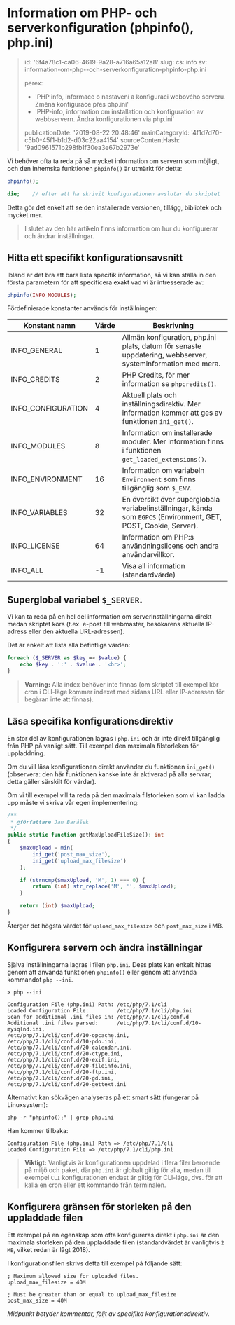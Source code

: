 Information om PHP- och serverkonfiguration (phpinfo(), php.ini)
================================================================

> id: '6f4a78c1-ca06-4619-9a28-a716a65a12a8'
> slug:
> 	cs: info
> 	sv: information-om-php--och-serverkonfiguration-phpinfo-php.ini
> 
> perex:
> 	- 'PHP info, informace o nastavení a konfiguraci webového serveru. Změna konfigurace přes php.ini'
> 	- 'PHP-info, information om installation och konfiguration av webbservern. Ändra konfigurationen via php.ini'
> 
> publicationDate: '2019-08-22 20:48:46'
> mainCategoryId: '4f1d7d70-c5b0-45f1-b1d2-d03c22aa4154'
> sourceContentHash: '9ad0961571b298fb1f30ea3e67b2973e'

Vi behöver ofta ta reda på så mycket information om servern som möjligt, och den inhemska funktionen `phpinfo()` är utmärkt för detta:

```php
phpinfo();

die;	// efter att ha skrivit konfigurationen avslutar du skriptet
```

Detta gör det enkelt att se den installerade versionen, tillägg, bibliotek och mycket mer.

> I slutet av den här artikeln finns information om hur du konfigurerar och ändrar inställningar.

Hitta ett specifikt konfigurationsavsnitt
-------------------------------------

Ibland är det bra att bara lista specifik information, så vi kan ställa in den första parametern för att specificera exakt vad vi är intresserade av:

```php
phpinfo(INFO_MODULES);
```

Fördefinierade konstanter används för inställningen:

| Konstant namn | Värde | Beskrivning
|-------------------|-----------|------
| INFO_GENERAL | 1 | Allmän konfiguration, php.ini plats, datum för senaste uppdatering, webbserver, systeminformation med mera.
| INFO_CREDITS | 2 | PHP Credits, för mer information se `phpcredits()`.
| INFO_CONFIGURATION| 4 | Aktuell plats och inställningsdirektiv. Mer information kommer att ges av funktionen `ini_get()`.
| INFO_MODULES | 8 | Information om installerade moduler. Mer information finns i funktionen `get_loaded_extensions()`.
| INFO_ENVIRONMENT | 16 | Information om variabeln `Environment` som finns tillgänglig som `$_ENV`.
| INFO_VARIABLES | 32 | En översikt över superglobala variabelinställningar, kända som `EGPCS` (Environment, GET, POST, Cookie, Server).
| INFO_LICENSE | 64 | Information om PHP:s användningslicens och andra användarvillkor.
| INFO_ALL | -1 | Visa all information (standardvärde)

Superglobal variabel `$_SERVER`.
---------------------------------

Vi kan ta reda på en hel del information om serverinställningarna direkt medan skriptet körs (t.ex. e-post till webmaster, besökarens aktuella IP-adress eller den aktuella URL-adressen).

Det är enkelt att lista alla befintliga värden:

```php
foreach ($_SERVER as $key => $value) {
    echo $key . ':' . $value . '<br>';
}
```

> **Varning:** Alla index behöver inte finnas (om skriptet till exempel kör cron i CLI-läge kommer indexet med sidans URL eller IP-adressen för begäran inte att finnas).

Läsa specifika konfigurationsdirektiv
-----------------------------------------

En stor del av konfigurationen lagras i `php.ini` och är inte direkt tillgänglig från PHP på vanligt sätt. Till exempel den maximala filstorleken för uppladdning.

Om du vill läsa konfigurationen direkt använder du funktionen `ini_get()` (observera: den här funktionen kanske inte är aktiverad på alla servrar, detta gäller särskilt för värdar).

Om vi till exempel vill ta reda på den maximala filstorleken som vi kan ladda upp måste vi skriva vår egen implementering:

```php
/**
 * @författare Jan Barášek
 */
public static function getMaxUploadFileSize(): int
{
    $maxUpload = min(
        ini_get('post_max_size'),
        ini_get('upload_max_filesize')
    );

    if (strncmp($maxUpload, 'M', 1) === 0) {
        return (int) str_replace('M', '', $maxUpload);
    }

    return (int) $maxUpload;
}
```

Återger det högsta värdet för `upload_max_filesize` och `post_max_size` i MB.

Konfigurera servern och ändra inställningar
-------------------------------------

Själva inställningarna lagras i filen `php.ini`. Dess plats kan enkelt hittas genom att använda funktionen `phpinfo()` eller genom att använda kommandot `php --ini`.

```shell
> php --ini

Configuration File (php.ini) Path: /etc/php/7.1/cli
Loaded Configuration File:         /etc/php/7.1/cli/php.ini
Scan for additional .ini files in: /etc/php/7.1/cli/conf.d
Additional .ini files parsed:      /etc/php/7.1/cli/conf.d/10-mysqlnd.ini,
/etc/php/7.1/cli/conf.d/10-opcache.ini,
/etc/php/7.1/cli/conf.d/10-pdo.ini,
/etc/php/7.1/cli/conf.d/20-calendar.ini,
/etc/php/7.1/cli/conf.d/20-ctype.ini,
/etc/php/7.1/cli/conf.d/20-exif.ini,
/etc/php/7.1/cli/conf.d/20-fileinfo.ini,
/etc/php/7.1/cli/conf.d/20-ftp.ini,
/etc/php/7.1/cli/conf.d/20-gd.ini,
/etc/php/7.1/cli/conf.d/20-gettext.ini
```

Alternativt kan sökvägen analyseras på ett smart sätt (fungerar på Linuxsystem):

```shell
php -r "phpinfo();" | grep php.ini
```

Han kommer tillbaka:

```shell
Configuration File (php.ini) Path => /etc/php/7.1/cli
Loaded Configuration File => /etc/php/7.1/cli/php.ini
```

> **Viktigt:** Vanligtvis är konfigurationen uppdelad i flera filer beroende på miljö och paket, där `php.ini` är globalt giltig för alla, medan till exempel `CLI` konfigurationen endast är giltig för CLI-läge, dvs. för att kalla en cron eller ett kommando från terminalen.

Konfigurera gränsen för storleken på den uppladdade filen
----------------------------------------------

Ett exempel på en egenskap som ofta konfigureras direkt i `php.ini` är den maximala storleken på den uppladdade filen (standardvärdet är vanligtvis `2 MB`, vilket redan är lågt 2018).

I konfigurationsfilen skrivs detta till exempel på följande sätt:

```shell
; Maximum allowed size for uploaded files.
upload_max_filesize = 40M

; Must be greater than or equal to upload_max_filesize
post_max_size = 40M
```

*Midpunkt betyder kommentar, följt av specifika konfigurationsdirektiv.*
